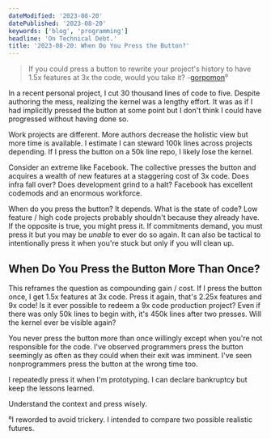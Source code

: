 ```yaml
---
dateModified: '2023-08-20'
datePublished: '2023-08-20'
keywords: ['blog', 'programming']
headline: 'On Technical Debt.'
title: '2023-08-20: When Do You Press the Button?'
---
```


> If you could press a button to rewrite your project's history to have 1.5x
> features at 3x the code, would you take
> it? -[gorpomon](https://news.ycombinator.com/item?id=37120968)⁰

In a recent personal project, I cut 30 thousand lines of code to five. Despite
authoring the mess, realizing the kernel was a lengthy effort. It was as if I
had implicitly pressed the button at some point but I don't think I could have
progressed without having done so.

Work projects are different. More authors decrease the holistic view but more
time is available. I estimate I can steward 100k lines across projects
depending. If I press the button on a 50k line repo, I likely lose the kernel.

Consider an extreme like Facebook. The collective presses the button and
acquires a wealth of new features at a staggering cost of 3x code. Does infra
fall over? Does development grind to a halt? Facebook has excellent codemods and
an enormous workforce.

When do you press the button? It depends. What is the state of code? Low feature
/ high code projects probably shouldn't because they already have. If the
opposite is true, you might press it. If commitments demand, you must press it
but you may be _unable_ to ever do so again. It can also be tactical to
intentionally press it when you're stuck but only if you will clean up.

## When Do You Press the Button More Than Once?

This reframes the question as compounding gain / cost. If I press the button
once, I get 1.5x features at 3x code. Press it again, that's 2.25x features and
9x code! Is it ever possible to redeem a 9x code production project? Even if
there was only 50k lines to begin with, it's 450k lines after two presses. Will
the kernel ever be visible again?

You never press the button more than once willingly except when you're not
responsible for the code. I've observed programmers press the button seemingly
as often as they could when their exit was imminent. I've seen nonprogrammers
press the button at the wrong time too.

I repeatedly press it when I'm prototyping. I can declare bankruptcy but keep
the lessons learned.

Understand the context and press wisely.

⁰I reworded to avoid trickery. I intended to compare two possible realistic
futures.
